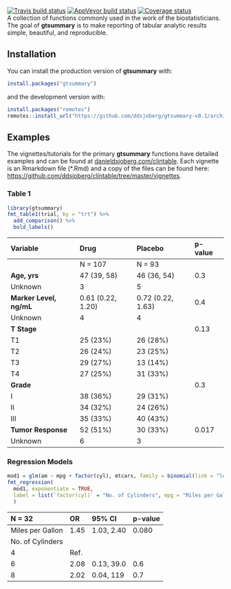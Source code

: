 
<!-- README.md is generated from README.Rmd. Please edit that file -->

<!-- badges: start -->

[![Travis build
status](https://travis-ci.org/ddsjoberg/gtsummary-v0.1.svg?branch=master)](https://travis-ci.org/ddsjoberg/gtsummary-v0.1)
[![AppVeyor build
status](https://ci.appveyor.com/api/projects/status/github/ddsjoberg/gtsummary-v0.1?branch=master&svg=true)](https://ci.appveyor.com/project/ddsjoberg/gtsummary-v0.1)
[![Coverage
status](https://codecov.io/gh/ddsjoberg/gtsummary-v0.1/branch/master/graph/badge.svg)](https://codecov.io/github/ddsjoberg/gtsummary-v0.1?branch=master)  
A collection of functions commonly used in the work of the
biostatisticians. The goal of **gtsummary** is to make reporting of
tabular analytic results simple, beautiful, and reproducible.  
<!-- badges: end -->

## Installation

You can install the production version of **gtsummary** with:

``` r
install.packages("gtsummary")
```

and the development version with:

``` r
install.packages("remotes")
remotes::install_url("https://github.com/ddsjoberg/gtsummary-v0.1/archive/master.zip")
```

## Examples

The vignettes/tutorials for the primary **gtsummary** functions have
detailed examples and can be found at
[danieldsjoberg.com/clintable](http://www.danieldsjoberg.com/clintable).
Each vignette is an Rmarkdown file (\*.Rmd) and a copy of the files can
be found here:
<https://github.com/ddsjoberg/clintable/tree/master/vignettes>.

### Table 1

``` r
library(gtsummary)
fmt_table1(trial, by = "trt") %>% 
  add_comparison() %>% 
  bold_labels()
```

| Variable                | Drug              | Placebo           | p-value |
| :---------------------- | :---------------- | :---------------- | :------ |
|                         | N = 107           | N = 93            |         |
| **Age, yrs**            | 47 (39, 58)       | 46 (36, 54)       | 0.3     |
| Unknown                 | 3                 | 5                 |         |
| **Marker Level, ng/mL** | 0.61 (0.22, 1.20) | 0.72 (0.22, 1.63) | 0.4     |
| Unknown                 | 4                 | 4                 |         |
| **T Stage**             |                   |                   | 0.13    |
| T1                      | 25 (23%)          | 26 (28%)          |         |
| T2                      | 26 (24%)          | 23 (25%)          |         |
| T3                      | 29 (27%)          | 13 (14%)          |         |
| T4                      | 27 (25%)          | 31 (33%)          |         |
| **Grade**               |                   |                   | 0.3     |
| I                       | 38 (36%)          | 29 (31%)          |         |
| II                      | 34 (32%)          | 24 (26%)          |         |
| III                     | 35 (33%)          | 40 (43%)          |         |
| **Tumor Response**      | 52 (51%)          | 30 (33%)          | 0.017   |
| Unknown                 | 6                 | 3                 |         |

### Regression Models

``` r
mod1 = glm(am ~ mpg + factor(cyl), mtcars, family = binomial(link = "logit"))
fmt_regression(
  mod1, exponentiate = TRUE, 
  label = list(`factor(cyl)` = "No. of Cylinders", mpg = "Miles per Gallon")
  )
```

| N = 32           | OR   | 95% CI     | p-value |
| :--------------- | :--- | :--------- | :------ |
| Miles per Gallon | 1.45 | 1.03, 2.40 | 0.080   |
| No. of Cylinders |      |            |         |
| 4                | Ref. |            |         |
| 6                | 2.08 | 0.13, 39.0 | 0.6     |
| 8                | 2.02 | 0.04, 119  | 0.7     |
